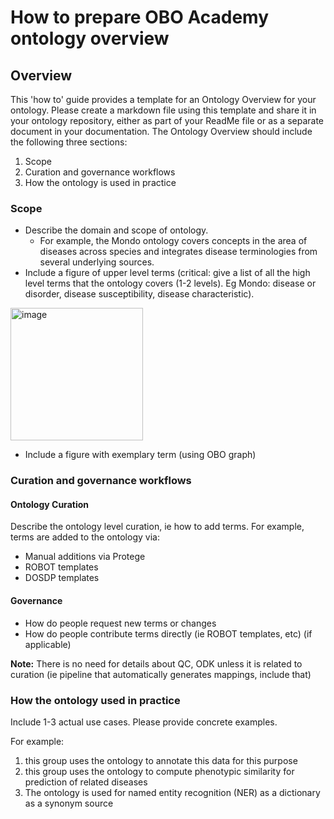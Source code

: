 # How to prepare OBO Academy ontology overview

## Overview

This 'how to' guide provides a template for an Ontology Overview for your ontology. Please create a markdown file using this template and share it in your ontology repository, either as part of your ReadMe file or as a separate document in your documentation. The Ontology Overview should include the following three sections:

1. Scope
2. Curation and governance workflows
3. How the ontology is used in practice

### Scope

- Describe the domain and scope of ontology.
  - For example, the Mondo ontology covers concepts in the area of diseases across species and integrates disease terminologies from several underlying sources.
- Include a figure of upper level terms (critical: give a list of all the high level terms that the ontology covers (1-2 levels). Eg Mondo: disease or disorder, disease susceptibility, disease characteristic).

<img width="212" alt="image" src="https://user-images.githubusercontent.com/6722114/187983205-758a5453-98ba-42cc-8fce-f7f81b37e8f5.png">

- Include a figure with exemplary term (using OBO graph)

### Curation and governance workflows

#### Ontology Curation

Describe the ontology level curation, ie how to add terms. For example, terms are added to the ontology via:

- Manual additions via Protege
- ROBOT templates
- DOSDP templates

#### Governance

- How do people request new terms or changes
- How do people contribute terms directly (ie ROBOT templates, etc) (if applicable)

**Note:** There is no need for details about QC, ODK unless it is related to curation (ie pipeline that automatically generates mappings, include that)

### How the ontology used in practice

Include 1-3 actual use cases. Please provide concrete examples.

For example:

1. this group uses the ontology to annotate this data for this purpose
2. this group uses the ontology to compute phenotypic similarity for prediction of related diseases
3. The ontology is used for named entity recognition (NER) as a dictionary as a synonym source
